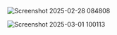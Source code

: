 ![Screenshot 2025-02-28 084808](https://github.com/user-attachments/assets/6698d90f-9e4a-4207-b247-15beae5f64b2)

![Screenshot 2025-03-01 100113](https://github.com/user-attachments/assets/c114893a-c70a-49f2-88d1-60148151af85)
